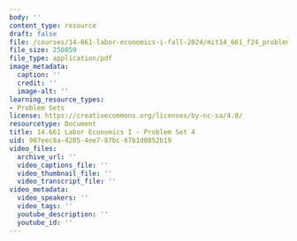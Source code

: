 ```yaml
---
body: ''
content_type: resource
draft: false
file: /courses/14-661-labor-economics-i-fall-2024/mit14_661_f24_problem_set_4.pdf
file_size: 250859
file_type: application/pdf
image_metadata:
  caption: ''
  credit: ''
  image-alt: ''
learning_resource_types:
- Problem Sets
license: https://creativecommons.org/licenses/by-nc-sa/4.0/
resourcetype: Document
title: 14.661 Labor Economics I - Problem Set 4
uid: 907eec8a-4205-4ee7-87bc-67b1d0852b19
video_files:
  archive_url: ''
  video_captions_file: ''
  video_thumbnail_file: ''
  video_transcript_file: ''
video_metadata:
  video_speakers: ''
  video_tags: ''
  youtube_description: ''
  youtube_id: ''
---
```

